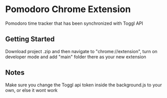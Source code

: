 # Pomodoro Chrome Extension

Pomodoro time tracker that has been synchronized with Toggl API

## Getting Started

Download project .zip and then navigate to "chrome://extension", turn on developer mode and add "main" folder there as your new extension

## Notes
Make sure you change the Toggl api token inside the background.js to your own, or else it wont work


